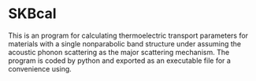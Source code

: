 # SKBcal
This is an program for calculating thermoelectric transport parameters for materials with a single nonparabolic band structure under assuming the acoustic phonon scattering as the major scattering mechanism.
The program is coded by python and exported as an executable file for a convenience using.

